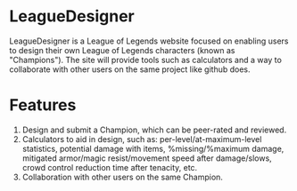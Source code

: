 # LeagueDesigner
LeagueDesigner is a  League of Legends website focused on enabling users to design their own League of Legends characters (known as "Champions"). The site will provide tools such as calculators and a way to collaborate with other users on the same project like github does.

# Features
1. Design and submit a Champion, which can be peer-rated and reviewed.
2. Calculators to aid in design, such as: per-level/at-maximum-level statistics, potential damage with items, %missing/%maximum damage, mitigated armor/magic resist/movement speed after damage/slows, crowd control reduction time after tenacity, etc.
3. Collaboration with other users on the same Champion.
